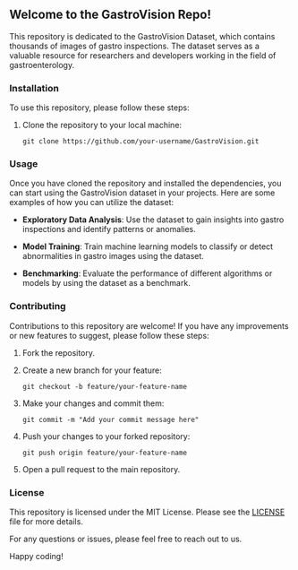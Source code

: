 <!-- Provide here a good readme and some instructions on how to use the repo -->
## Welcome to the GastroVision Repo!

This repository is dedicated to the GastroVision Dataset, which contains thousands of images of gastro inspections. The dataset serves as a valuable resource for researchers and developers working in the field of gastroenterology.

### Installation

To use this repository, please follow these steps:

1. Clone the repository to your local machine:

    ```
    git clone https://github.com/your-username/GastroVision.git
    ```

### Usage

Once you have cloned the repository and installed the dependencies, you can start using the GastroVision dataset in your projects. Here are some examples of how you can utilize the dataset:

- **Exploratory Data Analysis**: Use the dataset to gain insights into gastro inspections and identify patterns or anomalies.

- **Model Training**: Train machine learning models to classify or detect abnormalities in gastro images using the dataset.

- **Benchmarking**: Evaluate the performance of different algorithms or models by using the dataset as a benchmark.

### Contributing

Contributions to this repository are welcome! If you have any improvements or new features to suggest, please follow these steps:

1. Fork the repository.

2. Create a new branch for your feature:

    ```
    git checkout -b feature/your-feature-name
    ```

3. Make your changes and commit them:

    ```
    git commit -m "Add your commit message here"
    ```

4. Push your changes to your forked repository:

    ```
    git push origin feature/your-feature-name
    ```

5. Open a pull request to the main repository.

### License

This repository is licensed under the MIT License. Please see the [LICENSE](LICENSE) file for more details.

For any questions or issues, please feel free to reach out to us.

Happy coding!
